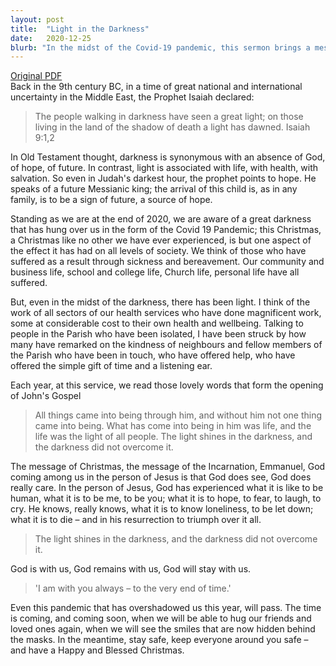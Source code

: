 ```yaml
---
layout: post
title:  "Light in the Darkness"
date:   2020-12-25
blurb: "In the midst of the Covid-19 pandemic, this sermon brings a message of hope and light. Drawing from the Prophet Isaiah and the Gospel of John, it emphasizes that even in times of darkness and uncertainty, God's light shines through. It acknowledges the challenges and fears brought about by the pandemic, but also highlights the acts of kindness and resilience that have emerged."
---
```

[Original PDF](/assets/pdf/christmas2020.pdf)    
Back in the 9th century BC, in a time of great national and international uncertainty in the Middle East, the Prophet Isaiah declared:

> The people walking in darkness
> have seen a great light;
> on those living in the land of the shadow of death
> a light has dawned. Isaiah 9:1,2

In Old Testament thought, darkness is synonymous with an absence of God, of hope, of future. In contrast, light is associated with life, with health, with salvation. So even in Judah's darkest hour, the prophet points to hope. He speaks of a future Messianic king; the arrival of this child is, as in any family, is to be a sign of future, a source of hope.

Standing as we are at the end of 2020, we are aware of a great darkness that has hung over us in the form of the Covid 19 Pandemic; this Christmas, a Christmas like no other we have ever experienced, is but one aspect of the effect it has had on all levels of society. We think of those who have suffered as a result through sickness and bereavement. Our community and business life, school and college life, Church life, personal life have all suffered.

But, even in the midst of the darkness, there has been light. I think of the work of all sectors of our health services who have done magnificent work, some at considerable cost to their own health and wellbeing. Talking to people in the Parish who have been isolated, I have been struck by how many have remarked on the kindness of neighbours and fellow members of the Parish who have been in touch, who have offered help, who have offered the simple gift of time and a listening ear.

Each year, at this service, we read those lovely words that form the opening of John's Gospel

> All things came into being through him, and without him not one
> thing came into being. What has come into being in him was life, and
> the life was the light of all people. The light shines in the darkness,
> and the darkness did not overcome it.

The message of Christmas, the message of the Incarnation, Emmanuel, God coming among us in the person of Jesus is that God does see, God does really care. In the person of Jesus, God has experienced what it is like to be human, what it is to be me, to be you; what it is to hope, to fear, to laugh, to cry. He knows, really knows, what it is to know loneliness, to be let down; what it is to die – and in his resurrection to triumph over it all.

> The light shines in the darkness, and the darkness did not overcome it.

God is with us, God remains with us, God will stay with us.

> 'I am with you always – to the very end of time.'

Even this pandemic that has overshadowed us this year, will pass. The time is coming, and coming soon, when we will be able to hug our friends and loved ones again, when we will see the smiles that are now hidden behind the masks. In the meantime, stay safe, keep everyone around you safe – and have a Happy and Blessed Christmas.

